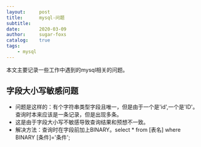 ```yaml
---
layout:     post
title:      mysql-问题
subtitle:   
date:       2020-03-09
author:     sugar-foxs
catalog: 	true
tags:
    - mysql
---
```


本文主要记录一些工作中遇到的mysql相关的问题。

<!-- more -->

## 字段大小写敏感问题
- 问题是这样的：有个字符串类型字段且唯一，但是由于一个是'id',一个是'ID'。查询时本来应该是一条记录，但是出现多条。
- 这是由于字段大小写不敏感导致查询结果和预想不一致。
- 解决方法：查询时在字段前加上BINARY。select * from [表名] where BINARY [条件]='条件';




